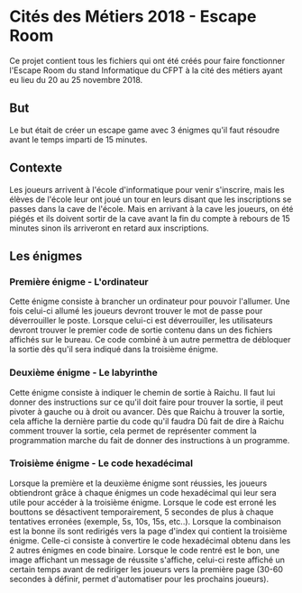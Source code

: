 # Cités des Métiers 2018 - Escape Room

Ce projet contient tous les fichiers qui ont été créés pour faire fonctionner l'Escape Room du stand Informatique du CFPT à la cité des métiers ayant eu lieu du 20 au 25 novembre 2018.

## But

Le but était de créer un escape game avec 3 énigmes qu'il faut résoudre avant le temps imparti de 15 minutes.

## Contexte

Les joueurs arrivent à l'école d'informatique pour venir s'inscrire, mais les élèves de l'école leur ont joué un tour en leurs disant que les inscriptions se passes dans la cave de l'école. Mais en arrivant à la cave les joueurs, on été piégés et ils doivent sortir de la cave avant la fin du compte à rebours de 15 minutes sinon ils arriveront en retard aux inscriptions.

## Les énigmes

### Première énigme - L'ordinateur

Cette énigme consiste à brancher un ordinateur pour pouvoir l'allumer.
Une fois celui-ci allumé les joueurs devront trouver le mot de passe pour déverrouiller le poste.
Lorsque celui-ci est déverrouiller, les utilisateurs devront trouver le premier code de sortie contenu dans un des fichiers affichés sur le bureau.
Ce code combiné à un autre permettra de débloquer la sortie dès qu'il sera indiqué dans la troisième énigme.

### Deuxième énigme - Le labyrinthe

Cette énigme consiste à indiquer le chemin de sortie à Raichu. Il faut lui donner des instructions sur ce qu'il doit faire pour trouver la sortie, il peut pivoter à gauche ou à droit ou avancer. Dès que Raichu à trouver la sortie, cela affiche la dernière partie du code qu'il faudra Dû fait de dire à Raichu comment trouver la sortie, cela permet de représenter comment la programmation marche du fait de donner des instructions à un programme.

### Troisième énigme - Le code hexadécimal

Lorsque la première et la deuxième énigme sont réussies, les joueurs obtiendront grâce à chaque énigmes un code hexadécimal qui leur sera utile pour accéder à la troisième énigme.
Lorsque le code est erroné les bouttons se désactivent temporairement, 5 secondes de plus à chaque tentatives erronées (exemple, 5s, 10s, 15s, etc..).
Lorsque la combinaison est la bonne ils sont redirigés vers la page d'index qui contient la troisième énigme.
Celle-ci consiste à convertire le code hexadécimal obtenu dans les 2 autres énigmes en code binaire.
Lorsque le code rentré est le bon, une image affichant un message de réussite s'affiche, celui-ci reste affiché un certain temps avant de rediriger les joueurs vers la première page (30-60 secondes à définir, permet d'automatiser pour les prochains joueurs).

